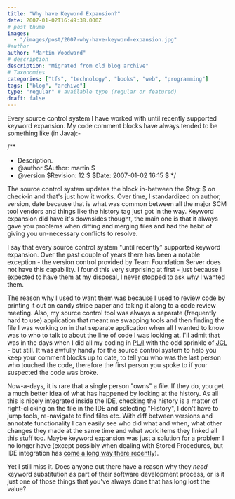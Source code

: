 ```yaml
---
title: "Why have Keyword Expansion?"
date: 2007-01-02T16:49:38.000Z
# post thumb
images:
  - "/images/post/2007-why-have-keyword-expansion.jpg"
#author
author: "Martin Woodward"
# description
description: "Migrated from old blog archive"
# Taxonomies
categories: ["tfs", "technology", "books", "web", "programming"]
tags: ["blog", "archive"]
type: "regular" # available type (regular or featured)
draft: false
---
```

Every source control system I have worked with until recently supported keyword expansion.  My code comment blocks have always tended to be something like (in Java):-

/**
 * Description.
 * @author $Author: martin $
 * @version $Revision: 12 $ $Date: 2007-01-02 16:15 $ 
 */

The source control system updates the block in-between the $tag: $ on check-in and that's just how it works.  Over time, I standardized on author, version, date because that is what was common between all the major SCM tool vendors and things like the history tag just got in the way.  Keyword expansion did have it's downsides thought, the main one is that it always gave you problems when diffing and merging files and had the habit of giving you un-necessary conflicts to resolve.

I say that every source control system "until recently" supported keyword expansion.  Over the past couple of years there has been a notable exception - the version control provided by Team Foundation Server does not have this capability.  I found this very surprising at first - just because I expected to have them at my disposal, I never stopped to ask why I wanted them.

The reason why I used to want them was because I used to review code by printing it out on candy stripe paper and taking it along to a code review meeting.  Also, my source control tool was always a separate (frequently hard to use) application that meant me swapping tools and then finding the file I was working on in that separate application when all I wanted to know was to who to talk to about the line of code I was looking at.  I'll admit that was in the days when I did all my coding in [PL/I](http://en.wikipedia.org/wiki/Pl/1) with the odd sprinkle of [JCL](http://en.wikipedia.org/wiki/JCL) - but still.  It was awfully handy for the source control system to help you keep your comment blocks up to date, to tell you who was the last person who touched the code, therefore the first person you spoke to if your suspected the code was broke.

Now-a-days, it is rare that a single person "owns" a file.  If they do, you get a much better idea of what has happened by looking at the history.  As all this is nicely integrated inside the IDE, checking the history is a matter of right-clicking on the file in the IDE and selecting "History", I don't have to jump tools, re-navigate to find files etc.  With diff between versions and annotate functionality I can easily see who did what and when, what other changes they made at the same time and what work items they linked all this stuff too.  Maybe keyword expansion was just a solution for a problem I no longer have (except possibly when dealing with Stored Procedures, but IDE integration has [come a long way there recently](http://msdn2.microsoft.com/en-us/teamsystem/aa718764.aspx)).

Yet I still miss it.  Does anyone out there have a reason why they *need* keyword substitution as part of their software development process, or is it just one of those things that you've always done that has long lost the value?
